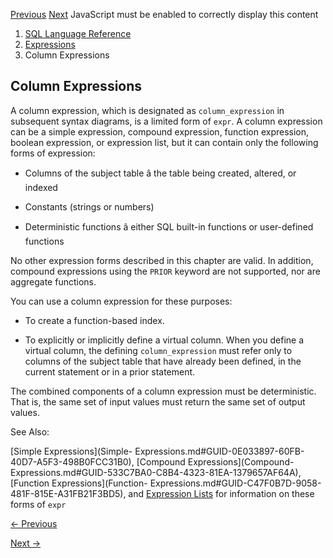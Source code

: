 [Previous](CASE-Expressions.md) [Next](CURSOR-Expressions.md) JavaScript
must be enabled to correctly display this content

  1. [SQL Language Reference ](index.md)
  2. [ Expressions](Expressions.md)
  3. Column Expressions 

## Column Expressions

A column expression, which is designated as `column_expression` in subsequent
syntax diagrams, is a limited form of `expr`. A column expression can be a
simple expression, compound expression, function expression, boolean
expression, or expression list, but it can contain only the following forms of
expression:

  * Columns of the subject table â the table being created, altered, or indexed

  * Constants (strings or numbers)

  * Deterministic functions â either SQL built-in functions or user-defined functions

No other expression forms described in this chapter are valid. In addition,
compound expressions using the `PRIOR` keyword are not supported, nor are
aggregate functions.

You can use a column expression for these purposes:

  * To create a function-based index. 

  * To explicitly or implicitly define a virtual column. When you define a virtual column, the defining `column_expression` must refer only to columns of the subject table that have already been defined, in the current statement or in a prior statement. 

The combined components of a column expression must be deterministic. That is,
the same set of input values must return the same set of output values.

See Also:

[Simple Expressions](Simple-
Expressions.md#GUID-0E033897-60FB-40D7-A5F3-498B0FCC31B0), [Compound
Expressions](Compound-
Expressions.md#GUID-533C7BA0-C8B4-4323-81EA-1379657AF64A), [Function
Expressions](Function-
Expressions.md#GUID-C47F0B7D-9058-481F-815E-A31FB21F3BD5), and [Expression
Lists](Expression-Lists.md#GUID-5CC8FC75-813B-44AA-8737-D940FA887D1E) for
information on these forms of `expr`


[← Previous](CASE-Expressions.md)

[Next →](CURSOR-Expressions.md)
